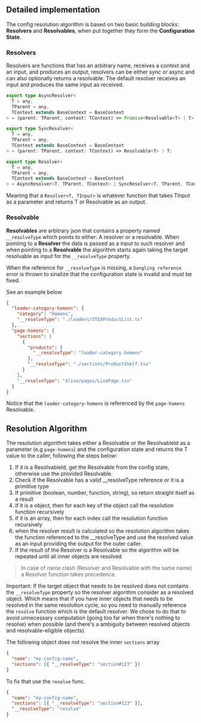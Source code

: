 ## Detailed implementation

The config resolution algorithm is based on two basic building blocks: **Resolvers** and **Resolvables**, when put together they form the **Configuration State**.

### Resolvers

Resolvers are functions that has an arbitrary name, receives a context and an input, and produces an output, resolvers can be either sync or async and can also optionally returns a resolvable. The default resolver receives an input and produces the same input as received.

```ts
export type AsyncResolver<
  T = any,
  TParent = any,
  TContext extends BaseContext = BaseContext
> = (parent: TParent, context: TContext) => Promise<Resolvable<T> | T>;

export type SyncResolver<
  T = any,
  TParent = any,
  TContext extends BaseContext = BaseContext
> = (parent: TParent, context: TContext) => Resolvable<T> | T;

export type Resolver<
  T = any,
  TParent = any,
  TContext extends BaseContext = BaseContext
> = AsyncResolver<T, TParent, TContext> | SyncResolver<T, TParent, TContext>;
```

Meaning that a `Resolver<T, TInput>` is whatever function that takes TInput as a parameter and returns T or Resolvable<T> as an output.

### Resolvable

**Resolvables** are arbitrary json that contains a property named `__resolveType` which points to either: A resolver or a resolvable. When pointing to a **Resolver** the data is passed as a input to such resolver and when pointing to a **Resolvable** the algorithm starts again taking the target resolvable as input for the `__resolveType` property.

When the reference for `__resolveType` is missing, a `Dangling reference` error is thrown to sinalize that the configuration state is invalid and must be fixed.

See an example below

```json
{
  "loader-category-homens": {
    "category": "Homens",
    "__resolveType": "./loaders/VTEXProductList.ts"
  },
  "page-homens": {
    "sections": [
      {
        "products": {
          "__resolveType": "loader-category-homens"
        },
        "__resolveType": "./sections/ProductShelf.tsx"
      }
    ],
    "__resolveType": "$live/pages/LivePage.tsx"
  }
}
```

Notice that the `loader-category-homens` is referenced by the `page-homens` Resolvable.

## Resolution Algorithm

The resolution algorithm takes either a Resolvable<T> or the ResolvableId as a parameter (e.g `page-homens`) and the configuration state and returns the T value to the caller, following the steps below:

1. If it is a ResolvableId, get the Resolvable from the config state, otherwise use the provided Resolvable.
2. Check if the Resolvable has a valid \_\_resolveType reference or it is a primitive type
3. If primitive (boolean, number, function, string), so return straight itself as a result
4. if it is a object, then for each key of the object call the resolution function recursively
5. if it is an array, then for each index call the resolution function recursively
6. when the resolver result is calculated so the resolution algorithm takes the function referenced to the \_\_resolveType and use the resolved value as an input providing the output for the outer caller.
7. If the result of the Resolver is a Resolvable so the algorithm will be repeated until all inner objects are resolved

> In case of name clash (Resolver and Resolvable with the same name) a Resolver function takes precedence.

Important:
If the target object that needs to be resolved does not contains the `__resolveType` property so the resolver algorithm consider as a resolved object. Which means that if you have inner objects that needs to be resolved in the same resolution cycle, so you need to manually reference the `resolve` function which is the default resolver. We chose to do that to avoid unnecessary computation (going too far when there's nothing to resolve) when possible (and there's a ambiguity between resolved objects and resolvable-eligible objects).

The following object does not resolve the inner `sections` array

```json
{
  "name": "my-config-name",
  "sections": [{ "__resolveType": "section#123" }]
}
```

To fix that use the `resolve` func.

```json
{
  "name": "my-config-name",
  "sections": [{ "__resolveType": "section#123" }],
  "__resolveType": "resolve"
}
```
